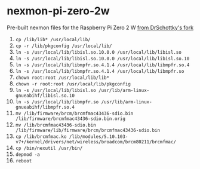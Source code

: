 # nexmon-pi-zero-2w

Pre-built nexmon files for the Raspberry Pi Zero 2 W [from DrSchottky's fork](https://github.com/DrSchottky/nexmon)

1. `cp /lib/lib* /usr/local/lib/`
2. `cp -r /lib/pkgconfig /usr/local/lib/`
3. `ln -s /usr/local/lib/libisl.so.10.0.0 /usr/local/lib/libisl.so`
4. `ln -s /usr/local/lib/libisl.so.10.0.0 /usr/local/lib/libisl.so.10`
5. `ln -s /usr/local/lib/libmpfr.so.4.1.4 /usr/local/lib/libmpfr.so.4`
6. `ln -s /usr/local/lib/libmpfr.so.4.1.4 /usr/local/lib/libmpfr.so`
7. `chown root:root /usr/local/lib/lib*`
8. `chown -r root:root /usr/local/lib/pkgconfig`
9. `ln -s /usr/local/lib/libisl.so /usr/lib/arm-linux-gnueabihf/libisl.so.10`
10. `ln -s /usr/local/lib/libmpfr.so /usr/lib/arm-linux-gnueabihf/libmpfr.so.4`
11. `mv /lib/firmware/brcm/brcmfmac43436-sdio.bin /lib/firmware/brcmfmac43436-sdio.bin.orig `
12. `mv /lib/brcmfmac43436-sdio.bin /lib/firmware/lib/firmware/brcm/brcmfmac43436-sdio.bin`
13. `cp /lib/brcmfmac.ko /lib/modules/5.10.103-v7+/kernel/drivers/net/wireless/broadcom/brcm80211/brcmfmac/`
14. `cp /bin/nexutil /usr/bin/`
15. `depmod -a`
16. `reboot`
